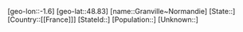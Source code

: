 ﻿---
location: [48.83,-1.6]
mapzoom: [7,12] 
mapmarker: city 
type: City
tags:
- geo/City


SpocWebEntityId: 30543
isDeleted: false
confidential: public

---
[geo-lon::-1.6]
[geo-lat::48.83]
[name::Granville~Normandie]
[State::]
[Country::[[France]]]
[StateId::]
[Population::]
[Unknown::]

